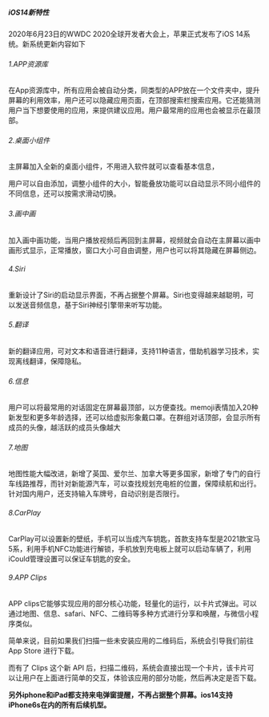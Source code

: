 ##### iOS14新特性

2020年6月23日的WWDC 2020全球开发者大会上，苹果正式发布了iOS 14系统。新系统更新内容如下

###### 1.APP资源库

在App资源库中，所有应用会被自动分类，同类型的APP放在一个文件夹中，提升屏幕的利用效率，用户还可以隐藏应用页面，在顶部搜索栏搜索应用。它还能猜测用户当下想要使用的应用，来提供建议应用。用户最常用的应用也会被显示在最顶部。

###### 2.桌面小组件

主屏幕加入全新的桌面小组件，不用进入软件就可以查看基本信息，

用户可以自由添加，调整小组件的大小，智能叠放功能可以自动显示不同小组件的不同信息，还可以按需求滑动切换。

###### 3.画中画

加入画中画功能，当用户播放视频后再回到主屏幕，视频就会自动在主屏幕以画中画形式显示，正常播放，窗口大小可自由调整，用户也可以将其隐藏在屏幕侧边。

###### 4.Siri

重新设计了Siri的启动显示界面，不再占据整个屏幕。Siri也变得越来越聪明，可以发送音频信息，基于Siri神经引擎带来听写功能。

###### 5.翻译

新的翻译应用，可对文本和语音进行翻译，支持11种语言，借助机器学习技术，实现离线翻译，保障隐私。

###### 6.信息

用户可以将最常用的对话固定在屏幕最顶部，以方便查找。memoji表情加入20种新发型和更多年龄选择，还可以给虚拟形象戴口罩。在群组对话顶部，会显示所有成员的头像，越活跃的成员头像越大

###### 7.地图

地图性能大幅改进，新增了英国、爱尔兰、加拿大等更多国家，新增了专门的自行车线路推荐，而针对新能源汽车，可以查找规划充电桩的位置，保障续航和出行。针对国内用户，还支持输入车牌号，自动识别是否限行。

###### 8.CarPlay

CarPlay可以设置新的壁纸，手机可以当成汽车钥匙，首款支持车型是2021款宝马5系，利用手机NFC功能进行解锁，手机放到充电板上就可以启动车辆了，利用iCould管理设置可以保证车钥匙的安全。

###### 9.APP Clips

APP clips它能够实现应用的部分核心功能，轻量化的运行，以卡片式弹出。可以通过地图、信息、safari、NFC、二维码等多种方式进行分享和唤醒，与微信小程序类似。

简单来说，目前如果我们扫描一些未安装应用的二维码后，系统会引导我们前往 App Store 进行下载。

而有了 Clips 这个新 API 后，扫描二维码，系统会直接出现一个卡片，该卡片可以让用户在上面进行简单的交互，体验该应用的部分功能，然后再决定是否下载。



**另外iphone和iPad都支持来电弹窗提醒，不再占据整个屏幕。ios14支持iPhone6s在内的所有后续机型。**

